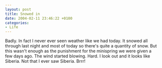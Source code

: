 ```yaml
---
layout: post
title: Snowed in
date: 2004-02-11 23:46:22 +0100
categories:
- Life
---
```

Badly. In fact I never ever seen weather like we had today. It snowed all through last night and most of today so there's quite a quantity of snow. But this wasn't enough as the punishment for the minispring we were given a few days ago. The wind started blowing. Hard. I look out and it looks like Siberia. Not that I ever saw Siberia. Brrr!

